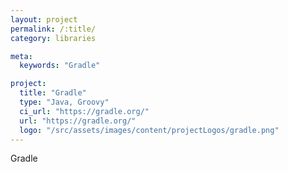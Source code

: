 ```yaml
---
layout: project
permalink: /:title/
category: libraries

meta:
  keywords: "Gradle"

project:
  title: "Gradle"
  type: "Java, Groovy"
  ci_url: "https://gradle.org/"
  url: "https://gradle.org/"
  logo: "/src/assets/images/content/projectLogos/gradle.png"
---
```


<p>Gradle</p>

